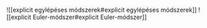 ![[explicit egylépéses módszerek#explicit egylépéses módszerek]]
![[explicit Euler-módszer#explicit Euler-módszer]]
